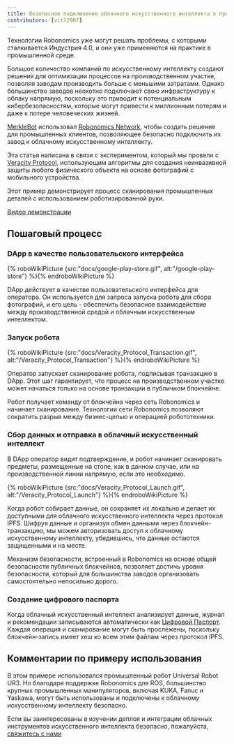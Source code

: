 ```yaml
---
title: Безопасное подключение облачного искусственного интеллекта к производственному процессу
contributors: [vitl2907]
---
```


Технологии Robonomics уже могут решать проблемы, с которыми сталкивается Индустрия 4.0, и они уже применяются на практике в промышленной среде.

Большое количество компаний по искусственному интеллекту создают решения для оптимизации процессов на производственном участке, позволяя заводам производить больше с меньшими затратами. Однако большинство заводов неохотно подключают свою инфраструктуру к облаку напрямую, поскольку это приводит к потенциальным кибербезопасностям, которые могут привести к миллионным потерям и даже к потере человеческих жизней.

[MerkleBot](https://merklebot.com) использовал [Robonomics Network](https://robonomics.network), чтобы создать решение для промышленных клиентов, позволяющее безопасно подключить их завод к облачному искусственному интеллекту.

Эта статья написана в связи с экспериментом, который мы провели с [Veracity Protocol](https://www.veracityprotocol.org/), использующим алгоритмы для создания неинвазивной защиты любого физического объекта на основе фотографий с мобильного устройства.

Этот пример демонстрирует процесс сканирования промышленных деталей с использованием роботизированной руки.

[Видео демонстрации](https://youtu.be/8AL70LFVX5w)

## Пошаговый процесс

### DApp в качестве пользовательского интерфейса

{% roboWikiPicture {src:"docs/google-play-store.gif", alt:"/google-play-store"} %}{% endroboWikiPicture %}

DApp действует в качестве пользовательского интерфейса для оператора. Он используется для запроса запуска робота для сбора фотографий, и его цель - обеспечить безопасное взаимодействие между производственной средой и облачным искусственным интеллектом.

### Запуск робота

{% roboWikiPicture {src:"docs/Veracity_Protocol_Transaction.gif", alt:"/Veracity_Protocol_Transaction"} %}{% endroboWikiPicture %}

Оператор запускает сканирование робота, подписывая транзакцию в DApp. Этот шаг гарантирует, что процесс на производственном участке может начаться только на основе транзакции в публичном блокчейне.

Робот получает команду от блокчейна через сеть Robonomics и начинает сканирование. Технологии сети Robonomics позволяют сократить разрыв между бизнес-целью и операцией робототехники.

### Сбор данных и отправка в облачный искусственный интеллект

В DApp оператор видит подтверждение, и робот начинает сканировать предметы, размещенные на столе, как в данном случае, или на производственной линии напрямую, если это необходимо.

{% roboWikiPicture {src:"docs/Veracity_Protocol_Launch.gif", alt:"/Veracity_Protocol_Launch"} %}{% endroboWikiPicture %}

Когда робот собирает данные, он сохраняет их локально и делает их доступными для облачного искусственного интеллекта через протокол IPFS. Шифруя данные и организуя обмен данными через блокчейн-транзакцию, мы можем авторизовать доступ к облачному искусственному интеллекту, убедившись, что данные остаются защищенными и на месте.

Механизм безопасности, встроенный в Robonomics на основе общей безопасности публичных блокчейнов, позволяет достичь уровня безопасности, который для большинства заводов организовать самостоятельно непосильно дорого.

### Создание цифрового паспорта

Когда облачный искусственный интеллект анализирует данные, журнал и рекомендации записываются автоматически как [Цифровой Паспорт](https://wiki.robonomics.network/docs/create-digital-identity-run-by-ethereum/). Каждая операция и сканирование могут быть прослежены, поскольку блокчейн-запись имеет хеш ко всем этим файлам через протокол IPFS.

## Комментарии по примеру использования

В этом примере использовался промышленный робот Universal Robot UR3. Но благодаря поддержке Robonomics для ROS, большинство крупных промышленных манипуляторов, включая KUKA, Fanuc и Yaskawa, могут быть использованы и подключены к облачному искусственному интеллекту безопасно.

Если вы заинтересованы в изучении деплоя и интеграции облачных инструментов искусственного интеллекта безопасно, пожалуйста, [свяжитесь с нами](mailto:v@merklebot.com)
